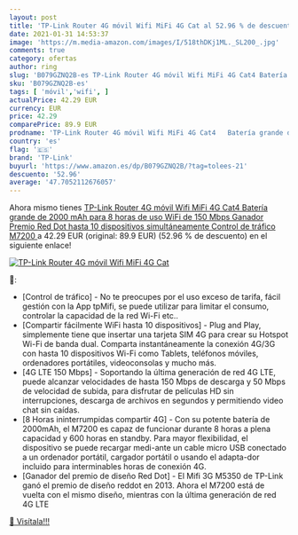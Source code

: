 ```yaml
---
layout: post
title: 'TP-Link Router 4G móvil Wifi MiFi 4G Cat al 52.96 % de descuento'
date: 2021-01-31 14:53:37
image: 'https://m.media-amazon.com/images/I/518thDKj1ML._SL200_.jpg'
comments: true
category: ofertas
author: ring
slug: 'B079GZNQ2B-es TP-Link Router 4G móvil Wifi MiFi 4G Cat4 Batería grande...'
sku: 'B079GZNQ2B-es'
tags: [ 'móvil','wifi', ]
actualPrice: 42.29 EUR
currency: EUR
price: 42.29
comparePrice: 89.9 EUR
prodname: 'TP-Link Router 4G móvil Wifi MiFi 4G Cat4   Batería grande de 2000 mAh para 8 horas de uso  WiFi de 150 Mbps  Ganador Premio Red Dot  hasta 10 dispositivos simultáneamente  Control de tráfico M7200 '
country: 'es'
flag: '🇪🇸'
brand: 'TP-Link'
buyurl: 'https://www.amazon.es/dp/B079GZNQ2B/?tag=tolees-21'
descuento: '52.96'
average: '47.7052112676057'
---
```


Ahora mismo tienes [TP-Link Router 4G móvil Wifi MiFi 4G Cat4   Batería grande de 2000 mAh para 8 horas de uso  WiFi de 150 Mbps  Ganador Premio Red Dot  hasta 10 dispositivos simultáneamente  Control de tráfico M7200 ](https://www.amazon.es/dp/B079GZNQ2B/?tag=tolees-21) a 42.29 EUR (original: 89.9 EUR) (52.96 %  de descuento) en el siguiente enlace!

[![TP-Link Router 4G móvil Wifi MiFi 4G Cat](https://m.media-amazon.com/images/I/518thDKj1ML._SL200_.jpg)](https://www.amazon.es/dp/B079GZNQ2B/?tag=tolees-21)

🔎:

- [Control de tráfico] - No te preocupes por el uso exceso de tarifa, fácil gestión con la App tpMifi, se puede utilizar para limitar el consumo, controlar la capacidad de la red Wi-Fi etc..
- [Compartir fácilmente WiFi hasta 10 dispositivos] - Plug and Play, simplemente tiene que insertar una tarjeta SIM 4G para crear su Hotspot Wi-Fi de banda dual. Comparta instantáneamente la conexión 4G/3G con hasta 10 dispositivos Wi-Fi como Tablets, teléfonos móviles, ordenadores portátiles, videoconsolas y mucho más.
- [4G LTE 150 Mbps] - Soportando la última generación de red 4G LTE, puede alcanzar velocidades de hasta 150 Mbps de descarga y 50 Mbps de velocidad de subida, para disfrutar de películas HD sin interrupciones, descarga de archivos en segundos y permitiendo video chat sin caídas.
- [8 Horas ininterrumpidas compartir 4G] - Con su potente batería de 2000mAh, el M7200 es capaz de funcionar durante 8 horas a plena capacidad y 600 horas en standby. Para mayor flexibilidad, el dispositivo se puede recargar medi-ante un cable micro USB conectado a un ordenador portátil, cargador portátil o usando el adapta-dor incluido para interminables horas de conexión 4G.
- [Ganador del premio de diseño Red Dot] - El Mifi 3G M5350 de TP-Link ganó el premio de diseño reddot en 2013. Ahora el M7200 está de vuelta con el mismo diseño, mientras con la última generación de red 4G LTE

[🛒 Visítala!!!](https://www.amazon.es/dp/B079GZNQ2B/?tag=tolees-21)

